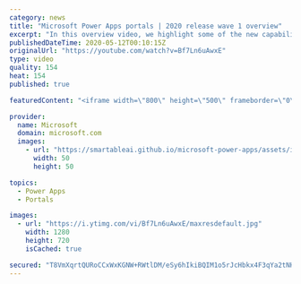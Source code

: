```yaml
---
category: news
title: "Microsoft Power Apps portals | 2020 release wave 1 overview"
excerpt: "In this overview video, we highlight some of the new capabilities included in the latest update to Microsoft Power Apps portals.     Here are the capabilities covered:   •    Power BI integration, so you can quickly add Power BI reports, tables, and dashboards to your portals without coding.  •    Themes"
publishedDateTime: 2020-05-12T00:10:15Z
originalUrl: "https://youtube.com/watch?v=Bf7Ln6uAwxE"
type: video
quality: 154
heat: 154
published: true

featuredContent: "<iframe width=\"800\" height=\"500\" frameborder=\"0\" src=\"https://www.youtube.com/embed/Bf7Ln6uAwxE\" allow=\"accelerometer; autoplay; encrypted-media; gyroscope; picture-in-picture\" allowfullscreen></iframe>"

provider:
  name: Microsoft
  domain: microsoft.com
  images:
    - url: "https://smartableai.github.io/microsoft-power-apps/assets/images/organizations/microsoft.com-50x50.jpg"
      width: 50
      height: 50

topics:
  - Power Apps
  - Portals

images:
  - url: "https://i.ytimg.com/vi/Bf7Ln6uAwxE/maxresdefault.jpg"
    width: 1280
    height: 720
    isCached: true

secured: "T8VmXqrtQURoCCxWxKGNW+RWtlDM/eSy6hIkiBQIM1o5rJcHbkx4F3qYa2tNH0luWAnpY6uedgDAJwCU8rwNOGf+4//rXPzVsiD8Tm6n9AEvwt4VLuG2Fzc7ddPaQj6RvbLDaplsr1OiJtBnpe0QMX9efjvwmkWbripgpdVoImyIfDLreCsRH19Yg9vPSwYPrPHTIFxYHfRijPPOplXq6Ww8JdJmE5xdQkUcTSNr3s8xbJomiX2YALxKw/0S/HPC6IAX4t4qcj4Zx4LGEKQMEBf22wVQshh6+z+oo+D3sBmEKOHLirFSoPSIpjdrCAUZbWw9jH+kNk7y9U+dGV37V29coXSIj4oFJ7MekO4CZcu2v5PPW6G+uuw756cRaPSCzU3+8d6gPGpM1y+ChlP5Y1L47EOL/V2RrwvrWXx4xxU1HTlCNmrAyYHBdQVFOfzb;j7umN+H49MWHj6Vlha9KhA=="
---
```



